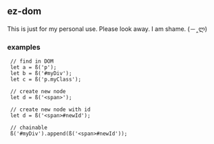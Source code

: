 ## ez-dom

This is just for my personal use. Please look away. I am shame. (－‸ლ)

### examples
    
     // find in DOM
     let a = ß('p');
     let b = ß('#myDiv');
     let c = ß('p.myClass');
     
     // create new node
     let d = ß('<span>');
     
     // create new node with id
     let d = ß('<span>#newId');
     
     // chainable
     ß('#myDiv').append(ß('<span>#newId'));
